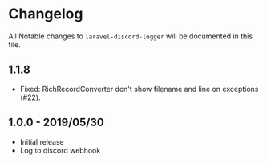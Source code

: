 # Changelog

All Notable changes to `laravel-discord-logger` will be documented in this file.

## 1.1.8

- Fixed: RichRecordConverter don't show filename and line on exceptions (#22).

## 1.0.0 - 2019/05/30

- Initial release
- Log to discord webhook
